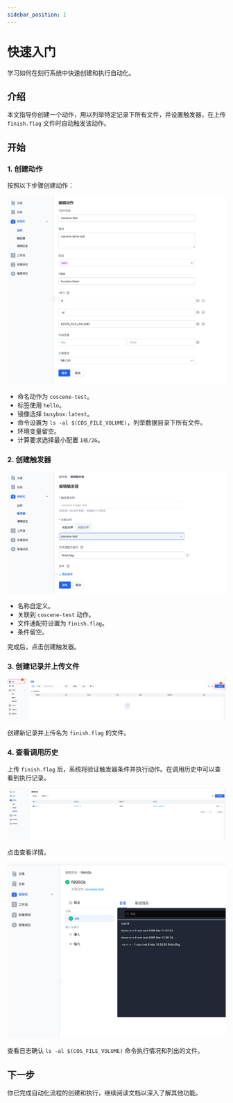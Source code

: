 ```yaml
---
sidebar_position: 1
---
```


# 快速入门

学习如何在刻行系统中快速创建和执行自动化。

## 介绍

本文指导你创建一个动作，用以列举特定记录下所有文件，并设置触发器，在上传 `finish.flag` 文件时自动触发该动作。

## 开始

### 1. 创建动作

按照以下步骤创建动作：

![create action](../img/action-create-action.png)

- 命名动作为 `coscene-test`。
- 标签使用 `hello`。
- 镜像选择 `busybox:latest`。
- 命令设置为 `ls -al $(COS_FILE_VOLUME)`，列举数据目录下所有文件。
- 环境变量留空。
- 计算要求选择最小配置 `1核/2G`。

### 2. 创建触发器

![create trigger](../img/action-create-trigger.png)

- 名称自定义。
- 关联到 `coscene-test` 动作。
- 文件通配符设置为 `finish.flag`。
- 条件留空。

完成后，点击创建触发器。

### 3. 创建记录并上传文件

![create record](../img/action-create-record.png)

创建新记录并上传名为 `finish.flag` 的文件。

### 4. 查看调用历史

上传 `finish.flag` 后，系统将验证触发器条件并执行动作。在调用历史中可以查看到执行记录。

![action runs](../img/action-runs.png)

点击查看详情。

![action run detail](../img/action-run-detail.png)

查看日志确认 `ls -al $(COS_FILE_VOLUME)` 命令执行情况和列出的文件。

## 下一步

你已完成自动化流程的创建和执行，继续阅读文档以深入了解其他功能。
